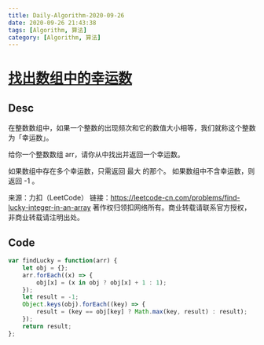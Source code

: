 ```yaml
---
title: Daily-Algorithm-2020-09-26
date: 2020-09-26 21:43:38
tags: [Algorithm, 算法]
category: [Algorithm, 算法]
---
```


# [找出数组中的幸运数](https://leetcode-cn.com/problems/find-lucky-integer-in-an-array/)

## Desc

在整数数组中，如果一个整数的出现频次和它的数值大小相等，我们就称这个整数为「幸运数」。

给你一个整数数组 arr，请你从中找出并返回一个幸运数。

如果数组中存在多个幸运数，只需返回 最大 的那个。
如果数组中不含幸运数，则返回 -1 。

来源：力扣（LeetCode）
链接：https://leetcode-cn.com/problems/find-lucky-integer-in-an-array
著作权归领扣网络所有。商业转载请联系官方授权，非商业转载请注明出处。



## Code

```js
var findLucky = function(arr) {
    let obj = {};
    arr.forEach((x) => {
        obj[x] = (x in obj ? obj[x] + 1 : 1);
    });
    let result = -1;
    Object.keys(obj).forEach((key) => {
        result = (key == obj[key] ? Math.max(key, result) : result);
    });
    return result;
};
```

